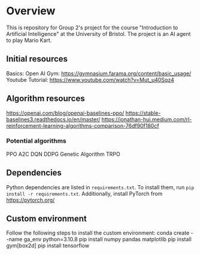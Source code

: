 # Overview
This is repository for Group 2's project for the course "Introduction to Artificial Intelligence" at the University of Bristol. The project is an AI agent to play Mario Kart.

## Initial resources
Basics: Open AI Gym: https://gymnasium.farama.org/content/basic_usage/
Youtube Tutorial: https://www.youtube.com/watch?v=Mut_u40Sqz4

## Algorithm resources
https://openai.com/blog/openai-baselines-ppo/
https://stable-baselines3.readthedocs.io/en/master/
https://jonathan-hui.medium.com/rl-reinforcement-learning-algorithms-comparison-76df90f180cf

### Potential algorithms
PPO
A2C
DQN
DDPG
Genetic Algorithm
TRPO

## Dependencies
Python dependencies are listed in `requirements.txt`. To install them, run `pip install -r requirements.txt`.
Additionally, install PyTorch from https://pytorch.org/

## Custom environment
Follow the following steps to install the custom environment:
    conda create --name ga_env python=3.10.8
    pip install numpy pandas matplotlib
    pip install gym[box2d]
    pip install tensorflow
